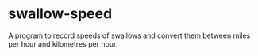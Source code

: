 # swallow-speed
A program to record speeds of swallows and convert them between miles per hour and kilometres per hour.
